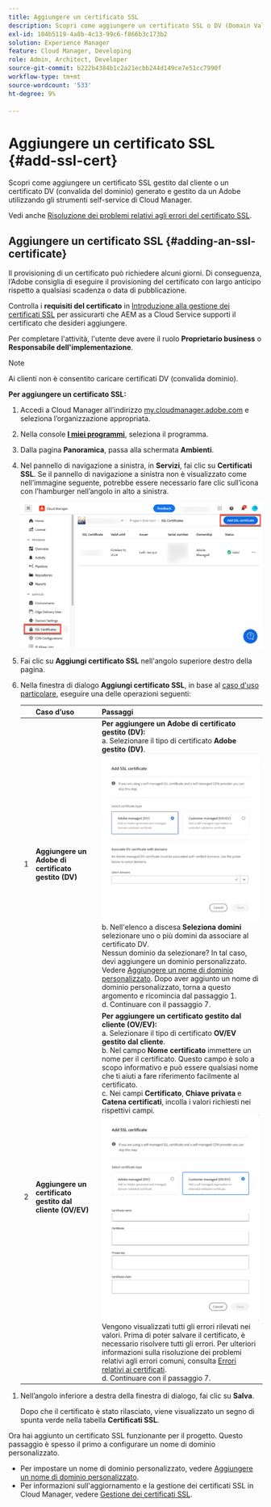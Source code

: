 ```yaml
---
title: Aggiungere un certificato SSL
description: Scopri come aggiungere un certificato SSL o DV (Domain Validation) personalizzato utilizzando gli strumenti self-service di Cloud Manager.
exl-id: 104b5119-4a8b-4c13-99c6-f866b3c173b2
solution: Experience Manager
feature: Cloud Manager, Developing
role: Admin, Architect, Developer
source-git-commit: b222b4384b1c2a21ecbb244d149ce7e51cc7990f
workflow-type: tm+mt
source-wordcount: '533'
ht-degree: 9%

---
```



# Aggiungere un certificato SSL {#add-ssl-cert}

Scopri come aggiungere un certificato SSL gestito dal cliente o un certificato DV (convalida del dominio) generato e gestito da un Adobe utilizzando gli strumenti self-service di Cloud Manager.

Vedi anche [Risoluzione dei problemi relativi agli errori del certificato SSL](/help/implementing/cloud-manager/managing-ssl-certifications/troubleshoot-ssl-cert.md).

## Aggiungere un certificato SSL {#adding-an-ssl-certificate}

Il provisioning di un certificato può richiedere alcuni giorni. Di conseguenza, l’Adobe consiglia di eseguire il provisioning del certificato con largo anticipo rispetto a qualsiasi scadenza o data di pubblicazione.

Controlla i **requisiti del certificato** in [Introduzione alla gestione dei certificati SSL](/help/implementing/cloud-manager/managing-ssl-certifications/introduction-to-ssl-certificates.md#requirements) per assicurarti che AEM as a Cloud Service supporti il certificato che desideri aggiungere.

Per completare l&#39;attività, l&#39;utente deve avere il ruolo **Proprietario business** o **Responsabile dell&#39;implementazione**.

>[!NOTE]
>
>Ai clienti non è consentito caricare certificati DV (convalida dominio).

**Per aggiungere un certificato SSL:**

1. Accedi a Cloud Manager all’indirizzo [my.cloudmanager.adobe.com](https://my.cloudmanager.adobe.com/) e seleziona l’organizzazione appropriata.

1. Nella console **[I miei programmi](/help/implementing/cloud-manager/navigation.md#my-programs)**, seleziona il programma.

1. Dalla pagina **Panoramica**, passa alla schermata **Ambienti**.

1. Nel pannello di navigazione a sinistra, in **Servizi**, fai clic su **Certificati SSL**. Se il pannello di navigazione a sinistra non è visualizzato come nell’immagine seguente, potrebbe essere necessario fare clic sull’icona con l’hamburger nell’angolo in alto a sinistra.

   ![Aggiunta di un certificato SSL](/help/implementing/cloud-manager/assets/ssl/ssl-cert-add.png)

1. Fai clic su **Aggiungi certificato SSL** nell&#39;angolo superiore destro della pagina.

1. Nella finestra di dialogo **Aggiungi certificato SSL**, in base al [caso d&#39;uso particolare](/help/implementing/cloud-manager/managing-ssl-certifications/introduction-to-ssl-certificates.md), eseguire una delle operazioni seguenti:

   | | Caso d’uso | Passaggi |
   | --- | --- | --- |
   | 1 | **Aggiungere un Adobe di certificato gestito (DV)** | **Per aggiungere un Adobe di certificato gestito (DV):**<br> a. Selezionare il tipo di certificato **Adobe gestito (DV)**.<br>![Aggiungere un certificato DV](/help/implementing/cloud-manager/assets/ssl/add-dv-certificate.png)<br>b. Nell&#39;elenco a discesa **Seleziona domini** selezionare uno o più domini da associare al certificato DV.<br>Nessun dominio da selezionare? In tal caso, devi aggiungere un dominio personalizzato. Vedere [Aggiungere un nome di dominio personalizzato](/help/implementing/cloud-manager/custom-domain-names/add-custom-domain-name.md). Dopo aver aggiunto un nome di dominio personalizzato, torna a questo argomento e ricomincia dal passaggio 1.<br> d. Continuare con il passaggio 7. |
   | 2 | **Aggiungere un certificato gestito dal cliente (OV/EV)** | **Per aggiungere un certificato gestito dal cliente (OV/EV):**<br> a. Selezionare il tipo di certificato **OV/EV gestito dal cliente**.<br> b. Nel campo **Nome certificato** immettere un nome per il certificato. Questo campo è solo a scopo informativo e può essere qualsiasi nome che ti aiuti a fare riferimento facilmente al certificato.<br>c. Nei campi **Certificato**, **Chiave privata** e **Catena certificati**, incolla i valori richiesti nei rispettivi campi.<br>![Finestra di dialogo Aggiungi certificato SSL](/help/implementing/cloud-manager/assets/ssl/ssl-cert-02.png)<br>Vengono visualizzati tutti gli errori rilevati nei valori. Prima di poter salvare il certificato, è necessario risolvere tutti gli errori. Per ulteriori informazioni sulla risoluzione dei problemi relativi agli errori comuni, consulta [Errori relativi ai certificati](#certificate-errors).<br> d. Continuare con il passaggio 7. |

<!--
    **Add an SSL certificate:**
    1. Select the certificate type **Customer managed (OV/EV)**.
    1. In **Certificate name** field, enter a name for your certificate. This field is for informational purposes only and can be any name that helps you reference your certificate easily.
    1. In the **Certificate**, **Private key**, and **Certificate chain** fields, paste the required values into their respective fields.

        ![Add SSL certificate dialog box](/help/implementing/cloud-manager/assets/ssl/ssl-cert-02.png)
  
    Any detected errors in values are displayed. Before you can save your certificate, you must address all errors. See [Certificate errors](#certificate-errors) to learn more about troubleshooting common errors.

    **Add a DV certificate:**
    1. Select the certificate type **Adobe managed (DV)**.

        ![Adding a DC certificate](/help/implementing/cloud-manager/assets/ssl/add-dv-certificate.png)

    1. In the **Select domains** drop-down list, select one or more domains that you want associated with the DV certificate.

        No domains to select? If so, it means that you must add a custom domain. See [Add a custom domain](#add-custom-domain). When you are finished, resume the steps from the beginning again. -->

1. Nell’angolo inferiore a destra della finestra di dialogo, fai clic su **Salva**.

   Dopo che il certificato è stato rilasciato, viene visualizzato un segno di spunta verde nella tabella **Certificati SSL**.

Ora hai aggiunto un certificato SSL funzionante per il progetto. Questo passaggio è spesso il primo a configurare un nome di dominio personalizzato.

* Per impostare un nome di dominio personalizzato, vedere [Aggiungere un nome di dominio personalizzato](/help/implementing/cloud-manager/custom-domain-names/add-custom-domain-name.md).
* Per informazioni sull&#39;aggiornamento e la gestione dei certificati SSL in Cloud Manager, vedere [Gestione dei certificati SSL](/help/implementing/cloud-manager/managing-ssl-certifications/managing-certificates.md).

<!--
### Add a custom domain {#add-custom-domain}

Before you can add an Adobe generated and managed Domain Validated (DV) certificate, you must first add a custom domain. The process for doing so is nearly the same as detailed in [Introduction to custom domain names](/help/implementing/cloud-manager/custom-domain-names/introduction.md) and [Add a custom domain name](/help/implementing/cloud-manager/custom-domain-names/add-custom-domain-name.md). However, that functionality is now slightly expanded, as described below.

1. When adding a custom domain name, in the **Verify domain** dialog box, select an **Adobe managed certificate**.

    ![Choose Adobe-managed](assets/verify-domain-dialog.png)

1. In the **Verify domain** dialog box, add a CNAME verification record to your DNS.

    ![Add CNAME entry](assets/verify-domain-dialog-adobe-managed.png)

1. After the domain is created, click the ellipsis button in the list of domains and select **Verify** to verify the domain.

    ![Verify domain](assets/verify-domain.png) 

1. Resume the task [Add a DV certificate](#adding-an-ssl-certificate). -->


